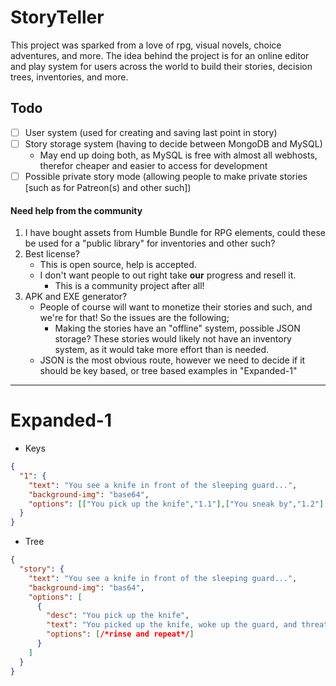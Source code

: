 # StoryTeller
This project was sparked from a love of rpg, visual novels, choice adventures, and more.
The idea behind the project is for an online editor and play system for users across the world to build their stories, decision trees, inventories, and more.

## Todo
- [ ] User system (used for creating and saving last point in story)
- [ ] Story storage system (having to decide between MongoDB and MySQL)
    - May end up doing both, as MySQL is free with almost all webhosts, therefor cheaper and easier to access for development
- [ ] Possible private story mode (allowing people to make private stories [such as for Patreon(s) and other such])

#### Need help from the community
1. I have bought assets from Humble Bundle for RPG elements, could these be used for a "public library" for inventories and other such?
2. Best license?
    - This is open source, help is accepted.
    - I don't want people to out right take **our** progress and resell it.
        - This is a community project after all!
3. APK and EXE generator?
    - People of course will want to monetize their stories and such, and we're for that! So the issues are the following;
        - Making the stories have an "offline" system, possible JSON storage? These stories would likely not have an inventory system, as it would take more effort than is needed.
    - JSON is the most obvious route, however we need to decide if it should be key based, or tree based examples in "Expanded-1"
    
------
# Expanded-1
- Keys
```json
{
  "1": {
    "text": "You see a knife in front of the sleeping guard...",
    "background-img": "base64",
    "options": [["You pick up the knife","1.1"],["You sneak by","1.2"],["You go back to your cell","1.3"]]
  }
}
```
- Tree
```json
{
  "story": {
    "text": "You see a knife in front of the sleeping guard...",
    "background-img": "bas64",
    "options": [
      {
        "desc": "You pick up the knife",
        "text": "You picked up the knife, woke up the guard, and threatened them to let you out",
        "options": [/*rinse and repeat*/]
      }
    ]
  }
}
```